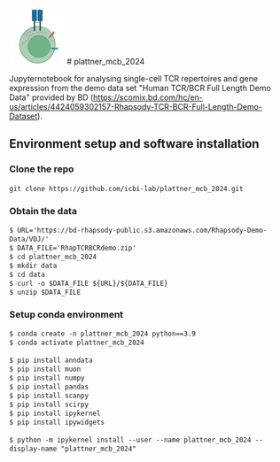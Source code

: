 <img src="Tcell.png" width="100" heigth="100">
# plattner_mcb_2024

Jupyternotebook for analysing single-cell TCR repertoires and gene expression from the demo data set "Human TCR/BCR Full Length Demo Data" provided by BD (https://scomix.bd.com/hc/en-us/articles/4424059302157-Rhapsody-TCR-BCR-Full-Length-Demo-Dataset).


## Environment setup and software installation

### Clone the repo

```
git clone https://github.com/icbi-lab/plattner_mcb_2024.git
```

### Obtain the data

```
$ URL='https://bd-rhapsody-public.s3.amazonaws.com/Rhapsody-Demo-Data/VDJ/'
$ DATA_FILE='RhapTCRBCRdemo.zip'
$ cd plattner_mcb_2024
$ mkdir data
$ cd data
$ curl -o $DATA_FILE ${URL}/${DATA_FILE}
$ unzip $DATA_FILE
```

### Setup conda environment

```
$ conda create -n plattner_mcb_2024 python==3.9
$ conda activate plattner_mcb_2024

$ pip install anndata
$ pip install muon
$ pip install numpy
$ pip install pandas
$ pip install scanpy
$ pip install scirpy
$ pip install ipykernel
$ pip install ipywidgets

$ python -m ipykernel install --user --name plattner_mcb_2024 --display-name "plattner_mcb_2024"
```
